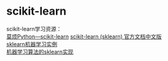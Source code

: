 # scikit-learn
scikit-learn学习资源：   
[莫烦Python—scikit-learn](https://morvanzhou.github.io/tutorials/machine-learning/sklearn/)
[scikit-learn (sklearn) 官方文档中文版](https://github.com/apachecn/sklearn-doc-zh)  
[sklearn机器学习实例](https://blog.csdn.net/qq_27150893/article/details/80169736)  
[机器学习算法的sklearn实现](https://www.cnblogs.com/passion-sky/p/10325552.html)